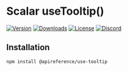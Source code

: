 # Scalar useTooltip()

[![Version](https://img.shields.io/npm/v/%40scalar/use-tooltip)](https://www.npmjs.com/package/@apireference/use-tooltip)
[![Downloads](https://img.shields.io/npm/dm/%40scalar/use-tooltip)](https://www.npmjs.com/package/@apireference/use-tooltip)
[![License](https://img.shields.io/npm/l/%40scalar%2Fuse-tooltip)](https://www.npmjs.com/package/@apireference/use-tooltip)
[![Discord](https://img.shields.io/discord/1135330207960678410?style=flat&color=5865F2)](https://discord.gg/8HeZcRGPFS)

## Installation

```bash
npm install @apireference/use-tooltip
```
